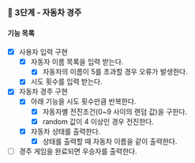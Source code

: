 ### 🚀 3단계 - 자동차 경주

#### 기능 목록
- [X] 사용자 입력 구현
  - [X] 자동자 이름 목록을 입력 받는다.
    - [X] 자동차의 이름이 5를 초과할 경우 오류가 발생한다.
  - [X] 시도 횟수를 입력 받는다.
- [X] 자동차 경주 구현
  - [X] 아래 기능을 시도 횟수만큼 반복한다.
    - [X] 자동자별 전진조건(0~9 사이의 랜덤 값)을 구한다.
    - [X] random 값이 4 이상인 경우 전진한다.
  - [X] 자동차 상태를 출력한다.
    - [X] 상태를 출력할 때 자동차 이름을 같이 출력한다.
- [ ] 경주 게임을 완료되면 우승자를 출력한다.
